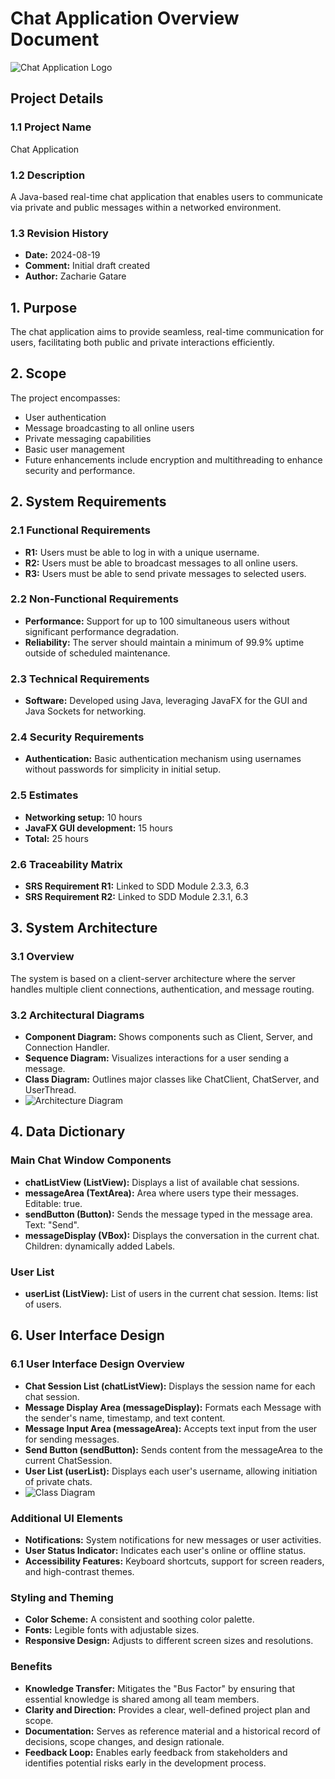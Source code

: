 # Chat Application Overview Document
![Chat Application Logo](img/logo.png "Chat App Logo")


## Project Details

### 1.1 Project Name
Chat Application

### 1.2 Description
A Java-based real-time chat application that enables users to communicate via private and public messages within a networked environment.

### 1.3 Revision History
- **Date:** 2024-08-19
- **Comment:** Initial draft created
- **Author:** Zacharie Gatare

## 1. Purpose
The chat application aims to provide seamless, real-time communication for users, facilitating both public and private interactions efficiently.

## 2. Scope
The project encompasses:
- User authentication
- Message broadcasting to all online users
- Private messaging capabilities
- Basic user management
- Future enhancements include encryption and multithreading to enhance security and performance.

## 2. System Requirements

### 2.1 Functional Requirements
- **R1:** Users must be able to log in with a unique username.
- **R2:** Users must be able to broadcast messages to all online users.
- **R3:** Users must be able to send private messages to selected users.

### 2.2 Non-Functional Requirements
- **Performance:** Support for up to 100 simultaneous users without significant performance degradation.
- **Reliability:** The server should maintain a minimum of 99.9% uptime outside of scheduled maintenance.

### 2.3 Technical Requirements
- **Software:** Developed using Java, leveraging JavaFX for the GUI and Java Sockets for networking.

### 2.4 Security Requirements
- **Authentication:** Basic authentication mechanism using usernames without passwords for simplicity in initial setup.

### 2.5 Estimates
- **Networking setup:** 10 hours
- **JavaFX GUI development:** 15 hours
- **Total:** 25 hours

### 2.6 Traceability Matrix
- **SRS Requirement R1:** Linked to SDD Module 2.3.3, 6.3
- **SRS Requirement R2:** Linked to SDD Module 2.3.1, 6.3

## 3. System Architecture

### 3.1 Overview
The system is based on a client-server architecture where the server handles multiple client connections, authentication, and message routing.

### 3.2 Architectural Diagrams
- **Component Diagram:** Shows components such as Client, Server, and Connection Handler.
- **Sequence Diagram:** Visualizes interactions for a user sending a message.
- **Class Diagram:** Outlines major classes like ChatClient, ChatServer, and UserThread.
- ![Architecture Diagram](images/architecture.png "System Architecture")


## 4. Data Dictionary

### Main Chat Window Components
- **chatListView (ListView):** Displays a list of available chat sessions.
- **messageArea (TextArea):** Area where users type their messages. Editable: true.
- **sendButton (Button):** Sends the message typed in the message area. Text: "Send".
- **messageDisplay (VBox):** Displays the conversation in the current chat. Children: dynamically added Labels.

### User List
- **userList (ListView):** List of users in the current chat session. Items: list of users.

## 6. User Interface Design

### 6.1 User Interface Design Overview
- **Chat Session List (chatListView):** Displays the session name for each chat session.
- **Message Display Area (messageDisplay):** Formats each Message with the sender's name, timestamp, and text content.
- **Message Input Area (messageArea):** Accepts text input from the user for sending messages.
- **Send Button (sendButton):** Sends content from the messageArea to the current ChatSession.
- **User List (userList):** Displays each user's username, allowing initiation of private chats.
- ![Class Diagram](./docs/images/class_diagram.png "Class Diagram")


### Additional UI Elements
- **Notifications:** System notifications for new messages or user activities.
- **User Status Indicator:** Indicates each user's online or offline status.
- **Accessibility Features:** Keyboard shortcuts, support for screen readers, and high-contrast themes.

### Styling and Theming
- **Color Scheme:** A consistent and soothing color palette.
- **Fonts:** Legible fonts with adjustable sizes.
- **Responsive Design:** Adjusts to different screen sizes and resolutions.

### Benefits
- **Knowledge Transfer:** Mitigates the "Bus Factor" by ensuring that essential knowledge is shared among all team members.
- **Clarity and Direction:** Provides a clear, well-defined project plan and scope.
- **Documentation:** Serves as reference material and a historical record of decisions, scope changes, and design rationale.
- **Feedback Loop:** Enables early feedback from stakeholders and identifies potential risks early in the development process.
